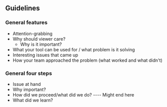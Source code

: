## Guidelines

### General features
- Attention-grabbing
- Why should viewer care?
    - Why is it important?
- What your tool can be used for / what problem is it solving
- Interesting issues that came up
- How your team approached the problem (what worked and what didn't)

### General four steps
- Issue at hand
- Why important?
- How did we proceed/what did we do? ---- Might end here
- What did we learn?